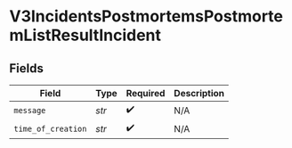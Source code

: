 # V3IncidentsPostmortemsPostmortemListResultIncident


## Fields

| Field              | Type               | Required           | Description        |
| ------------------ | ------------------ | ------------------ | ------------------ |
| `message`          | *str*              | :heavy_check_mark: | N/A                |
| `time_of_creation` | *str*              | :heavy_check_mark: | N/A                |
